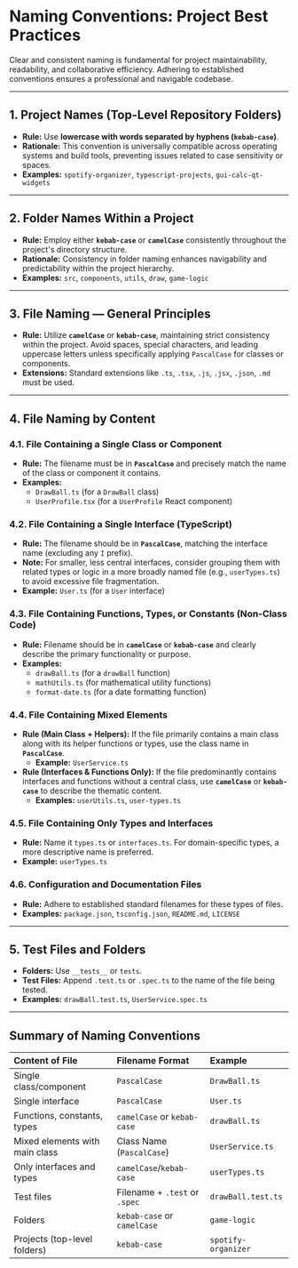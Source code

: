 # Naming Conventions: Project Best Practices

Clear and consistent naming is fundamental for project maintainability, readability, and collaborative efficiency. Adhering to established conventions ensures a professional and navigable codebase.

---

## 1. Project Names (Top-Level Repository Folders)

- **Rule:** Use **lowercase with words separated by hyphens (`kebab-case`)**.
- **Rationale:** This convention is universally compatible across operating systems and build tools, preventing issues related to case sensitivity or spaces.
- **Examples:** `spotify-organizer`, `typescript-projects`, `gui-calc-qt-widgets`

---

## 2. Folder Names Within a Project

- **Rule:** Employ either **`kebab-case`** or **`camelCase`** consistently throughout the project's directory structure.
- **Rationale:** Consistency in folder naming enhances navigability and predictability within the project hierarchy.
- **Examples:** `src`, `components`, `utils`, `draw`, `game-logic`

---

## 3. File Naming — General Principles

- **Rule:** Utilize **`camelCase`** or **`kebab-case`**, maintaining strict consistency within the project. Avoid spaces, special characters, and leading uppercase letters unless specifically applying `PascalCase` for classes or components.
- **Extensions:** Standard extensions like `.ts`, `.tsx`, `.js`, `.jsx`, `.json`, `.md` must be used.

---

## 4. File Naming by Content

### 4.1. File Containing a Single Class or Component

- **Rule:** The filename must be in **`PascalCase`** and precisely match the name of the class or component it contains.
- **Examples:**
  - `DrawBall.ts` (for a `DrawBall` class)
  - `UserProfile.tsx` (for a `UserProfile` React component)

### 4.2. File Containing a Single Interface (TypeScript)

- **Rule:** The filename should be in **`PascalCase`**, matching the interface name (excluding any `I` prefix).
- **Note:** For smaller, less central interfaces, consider grouping them with related types or logic in a more broadly named file (e.g., `userTypes.ts`) to avoid excessive file fragmentation.
- **Example:** `User.ts` (for a `User` interface)

### 4.3. File Containing Functions, Types, or Constants (Non-Class Code)

- **Rule:** Filename should be in **`camelCase`** or **`kebab-case`** and clearly describe the primary functionality or purpose.
- **Examples:**
  - `drawBall.ts` (for a `drawBall` function)
  - `mathUtils.ts` (for mathematical utility functions)
  - `format-date.ts` (for a date formatting function)

### 4.4. File Containing Mixed Elements

- **Rule (Main Class + Helpers):** If the file primarily contains a main class along with its helper functions or types, use the class name in **`PascalCase`**.
  - **Example:** `UserService.ts`
- **Rule (Interfaces & Functions Only):** If the file predominantly contains interfaces and functions without a central class, use **`camelCase`** or **`kebab-case`** to describe the thematic content.
  - **Examples:** `userUtils.ts`, `user-types.ts`

### 4.5. File Containing Only Types and Interfaces

- **Rule:** Name it `types.ts` or `interfaces.ts`. For domain-specific types, a more descriptive name is preferred.
- **Example:** `userTypes.ts`

### 4.6. Configuration and Documentation Files

- **Rule:** Adhere to established standard filenames for these types of files.
- **Examples:** `package.json`, `tsconfig.json`, `README.md`, `LICENSE`

---

## 5. Test Files and Folders

- **Folders:** Use `__tests__` or `tests`.
- **Test Files:** Append `.test.ts` or `.spec.ts` to the name of the file being tested.
- **Examples:** `drawBall.test.ts`, `UserService.spec.ts`

---

## Summary of Naming Conventions

| Content of File                | Filename Format               | Example             |
| :----------------------------- | :---------------------------- | :------------------ |
| Single class/component         | `PascalCase`                  | `DrawBall.ts`       |
| Single interface               | `PascalCase`                  | `User.ts`           |
| Functions, constants, types    | `camelCase` or `kebab-case`   | `drawBall.ts`       |
| Mixed elements with main class | Class Name (`PascalCase`)     | `UserService.ts`    |
| Only interfaces and types      | `camelCase`/`kebab-case`      | `userTypes.ts`      |
| Test files                     | Filename + `.test` or `.spec` | `drawBall.test.ts`  |
| Folders                        | `kebab-case` or `camelCase`   | `game-logic`        |
| Projects (top-level folders)   | `kebab-case`                  | `spotify-organizer` |
